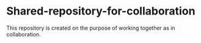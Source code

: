 # Shared-repository-for-collaboration
This repository is created on the purpose of working together as in collaboration.
